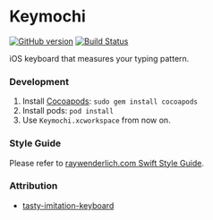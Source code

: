 # Keymochi
[![GitHub version](https://badge.fury.io/gh/Keymochi%2FKeymochi.svg)](https://badge.fury.io/gh/Keymochi%2FKeymochi)
[![Build Status](https://travis-ci.org/Keymochi/Keymochi.svg?branch=master)](https://travis-ci.org/Keymochi/Keymochi)

iOS keyboard that measures your typing pattern.

### Development
1. Install [Cocoapods](https://cocoapods.org/): ```sudo gem install cocoapods```
2. Install pods: ```pod install```
3. Use ```Keymochi.xcworkspace``` from now on.

### Style Guide
Please refer to [raywenderlich.com Swift Style Guide](https://github.com/raywenderlich/swift-style-guide).

### Attribution
- [tasty-imitation-keyboard](https://github.com/archagon/tasty-imitation-keyboard)
